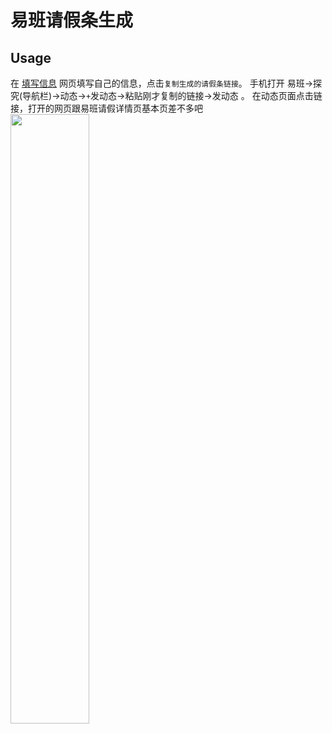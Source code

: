 # 易班请假条生成

## Usage

在 [填写信息](http://www.postroggy.top:8081/form) 网页填写自己的信息，点击`复制生成的请假条链接`。 手机打开 易班->探究(导航栏)->动态->`+`发动态->粘贴刚才复制的链接->发动态 。
在动态页面点击链接，打开的网页跟易班请假详情页基本页差不多吧
<img src="https://github.com/Postroggy/Fake_Leave_Request/blob/master/screenshot/example.jpg" height="50%" width="50%">